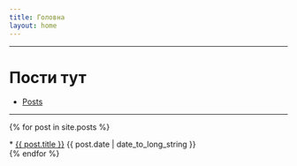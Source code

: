 ```yaml
---
title: Головна
layout: home
---
```


-----

# Пости тут
* [Posts](posts)

-----


{% for post in site.posts %}
<article>
   * <a href="{{ post.url }}">{{ post.title }}</a> <time datetime="{{ post.date | date: "%Y-%m-%d" }}">{{ post.date | date_to_long_string }}</time>
</article>
{% endfor %}